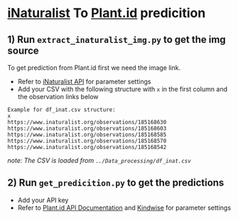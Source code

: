 # [iNaturalist](https://www.inaturalist.org/) To [Plant.id](https://web.plant.id/) predicition

## 1) Run `extract_inaturalist_img.py`  to get the img source
To get prediction from Plant.id first we need the image link. 
- Refer to [iNaturalist API](https://api.inaturalist.org/v1/docs/#!/Observations/get_observations_id) for parameter settings
- Add your CSV with the following structure with `x` in the first column and the observation links below 
```
Example for df_inat.csv structure: 
x
https://www.inaturalist.org/observations/185168630
https://www.inaturalist.org/observations/185168603
https://www.inaturalist.org/observations/185168585
https://www.inaturalist.org/observations/185168570
https://www.inaturalist.org/observations/185168542
```
*note: The CSV is loaded from `../Data_processing/df_inat.csv`*

## 2) Run `get_predicition.py` to get the predictions
- Add your API key
- Refer to [Plant.id API Documentation](https://documenter.getpostman.com/view/24599534/2s93z5A4v2) and [Kindwise](https://github.com/flowerchecker/kindwise-api-client) for parameter settings 